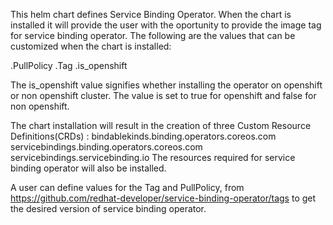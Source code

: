 This helm chart defines Service Binding Operator. When the chart is installed it will provide the user with the oportunity to provide the image tag for service binding operator. The following are the values that can be customized when the chart is installed:

.PullPolicy
.Tag
.is_openshift

The is_openshift value signifies whether installing the operator on openshift or non openshift cluster. The value is set to true for openshift and false for non openshift.

The chart installation will result in the creation of three Custom Resource Definitions(CRDs) :
bindablekinds.binding.operators.coreos.com
servicebindings.binding.operators.coreos.com
servicebindings.servicebinding.io
The resources required for service binding operator will also be installed.

A user can define values for the Tag and PullPolicy, from https://github.com/redhat-developer/service-binding-operator/tags to get the desired version of service binding operator.

